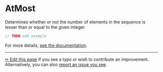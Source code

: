 # AtMost

Determines whether or not the number of elements in the sequence is lesser
than or equal to the given integer.

```c# --destination-file ../code/Program.cs --region statements --project ../code/TryMoreLinq.csproj
// TODO add example
```

For more details, [see the documentation][doc].

---

[&#x270F; Edit this page][edit] if you see a typo or wish to contribute an
improvement. Alternatively, you can also [report an issue you see][issue].


[edit]: https://github.com/morelinq/try/edit/master/m/at-most.md
[issue]: https://github.com/morelinq/try/issues/new?title=AtMost
[doc]: https://morelinq.github.io/3.1/ref/api/html/M_MoreLinq_MoreEnumerable_AtMost__1.htm
